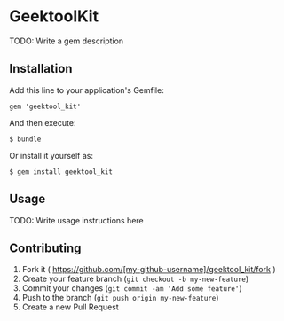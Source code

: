 # GeektoolKit

TODO: Write a gem description

## Installation

Add this line to your application's Gemfile:

    gem 'geektool_kit'

And then execute:

    $ bundle

Or install it yourself as:

    $ gem install geektool_kit

## Usage

TODO: Write usage instructions here

## Contributing

1. Fork it ( https://github.com/[my-github-username]/geektool_kit/fork )
2. Create your feature branch (`git checkout -b my-new-feature`)
3. Commit your changes (`git commit -am 'Add some feature'`)
4. Push to the branch (`git push origin my-new-feature`)
5. Create a new Pull Request
